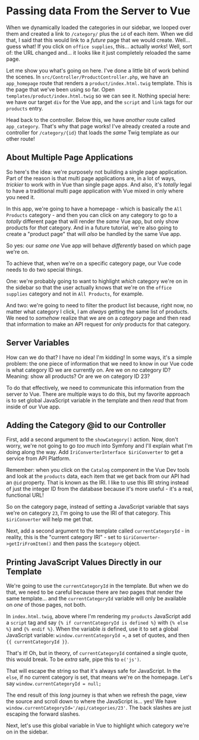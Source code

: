 # Passing data From the Server to Vue

When we dynamically loaded the categories in our sidebar, we looped over them
and created a link to `/category/` plus the `id` of each item. When we did that,
I said that this would link to a *future* page that we would create. Well...
guess what! If you click on `office supplies`, this... actually *works*! Well,
sort of: the URL changed and... it looks like it just completely reloaded the
same page.

Let me show you what's going on here. I've done a little bit of work behind the
scenes. In `src/Controller/ProductController.php`, we have an `app_homepage` route
that renders a `product/index.html.twig` template. This is the page that we've
been using so far. Open `templates/product/index.html.twig` so we can see it.
Nothing special here: we have our target `div` for the Vue app, and the
`script` and `link` tags for our `products` entry.

Head back to the controller. Below this, we have *another* route called `app_category`.
That's why that page works! I've already created a route and controller for
`/category/{id}` that loads the *same* Twig template as our other route!

## About Multiple Page Applications

So here's the idea: we're purposely not building a single page application. Part
of the reason is that multi page applications are, in a lot of ways, *trickier*
to work with in Vue than single page apps. And also, it's *totally* legal to have
a traditional multi page application with Vue mixed in only where you need it.

In this app, we're going to have a homepage - which is basically the `All Products`
category - and then you can click on any category to go to a *totally* different
page that will render the *same* Vue app, but only show products for *that* category.
And in a future tutorial, we're also going to create a "product page" that will
*also* be handled by the same Vue app.

So yes: our *same one* Vue app will behave *differently* based on which page we're
on.

To achieve that, when we're on a specific category page, our Vue code needs to
do two special things.

One: we're probably going to want to highlight *which* category we're on in
the sidebar so that the user actually knows that we're on the
`office supplies` category and not in `All Products`, for example.

And two: we're going to need to filter the product list because, right now, no
matter what category I click, I am *always* getting the same list of products.
We need to *somehow* realize that we are on a *category* page and then read that
information to make an API request for *only* products for that category.

## Server Variables

How can we do that? I have no idea! I'm kidding! In some ways, it's a simple
problem: the one piece of information that we need to know in our Vue code is
what category ID we are currently on. Are we on *no* category ID? Meaning: show
all products? Or are we on category ID 23?

To do that effectively, we need to communicate this information from the server
*to* Vue. There are multiple ways to do this, but my favorite approach is to set
global JavaScript variable in the template and then *read* that from inside of
our Vue app.

## Adding the Category @id to our Controller

First, add a second argument to the `showCategory()` action. Now, don't
worry, we're not going to go *too much* into Symfony and I'll explain what I'm doing
along the way. Add `IriConverterInterface $iriConverter` to get a service from
API Platform.

Remember: when you click on the `Catalog` component in the Vue Dev tools and look
at the `products` data, each item that we get back from our API had an `@id`
property. That is known as the IRI. I like to use this IRI string instead of just
the integer ID from the database because it's more useful - it's a real, functional
URL!

So on the category page, instead of setting a JavaScript variable that says we're
on category `23`, I'm going to use the IRI of that category. This `$iriConverter`
will help me get that.

Next, add a second argument to the template called `currentCategoryId` - in reality,
this is the "current category IRI" - set to `$iriConverter->getIriFromItem()` and
then pass the `$category` object.

## Printing JavaScript Values Directly in our Template

We're going to use the `currentCategoryId` in the template. But when we do that,
we need to be careful because there are *two* pages that render the same
template... and the `currentCategoryId` variable will only be available on *one*
of those pages, not both.

In `index.html.twig`, above where I'm rendering my `products` JavaScript add a
`script` tag and say `{% if currentCategoryId is defined %}` with `{% else %}`
and `{% endif %}`. When the variable *is* defined, use it to set a global
JavaScript variable: `window.currentCategoryId =`, a set of quotes, and then
`{{ currentCategoryId }}`.

That's it! Oh, but in theory, of `currentCategoryId` contained a single quote, this
would break. To be *extra* safe, pipe this to `e('js')`.

That will escape the string so that it's always safe for JavaScript. In the `else`,
if no current category is set, that means we're on the homepage. Let's say
`window.currentCategoryId = null;`

The end result of this *long* journey is that when we refresh the page, view
the source and scroll down to where the JavaScript is... yes! We have
`window.currentCategoryId='/api/categories/23'`. The back slashes are just escaping
the forward slashes.

Next, let's use this global variable in Vue to highlight which category we're on
in the sidebar.
